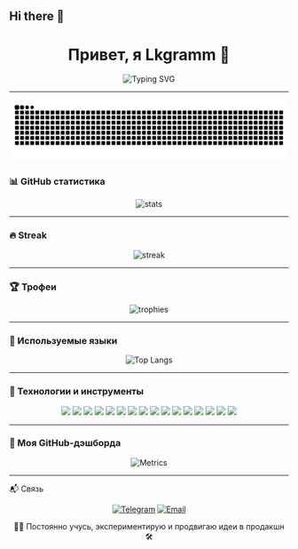 ## Hi there 👋

<!-- readme start -->
<h1 align="center">Привет, я Lkgramm 👋</h1>

<p align="center">
  <img src="https://readme-typing-svg.demolab.com?font=Fira+Code&weight=500&size=24&pause=1000&color=F7F7F7&center=true&vCenter=true&width=435&lines=Python+%F0%9F%90%8D+%2B+LLM+%F0%9F%96%A5%EF%B8%8F;AI+%7C+Backend+%7C+Security;Open+Source+and+Open+Mind" alt="Typing SVG" />
</p>

---

![snake gif](https://github.com/Lkgramm/Lkgramm/blob/output/github-contribution-grid-snake.svg)


### 📊 GitHub статистика

<p align="center">
  <img src="https://github-readme-stats.vercel.app/api?username=Lkgramm&show_icons=true&theme=github_dark&hide=stars&count_private=true" alt="stats" />
</p>

---

### 🔥 Streak

<p align="center">
  <img src="https://streak-stats.demolab.com?user=Lkgramm&theme=dark" alt="streak" />
</p>

---

### 🏆 Трофеи

<p align="center">
  <img src="https://github-profile-trophy.vercel.app/?username=Lkgramm&theme=dark_lover&margin-w=10&no-frame=true" alt="trophies" />
</p>

---

### 🧠 Используемые языки

<p align="center">
  <img src="https://github-readme-stats.vercel.app/api/top-langs/?username=Lkgramm&layout=compact&theme=github_dark" alt="Top Langs" />
</p>

---

### 🧰 Технологии и инструменты

<p align="center">
  <!-- Python Stack -->
  <img src="https://img.shields.io/badge/Python-3776AB?style=for-the-badge&logo=python&logoColor=white"/>
  <img src="https://img.shields.io/badge/Numpy-013243?style=for-the-badge&logo=numpy&logoColor=white"/>
  <img src="https://img.shields.io/badge/Pandas-150458?style=for-the-badge&logo=pandas&logoColor=white"/>
  <img src="https://img.shields.io/badge/Scipy-8CAAE6?style=for-the-badge&logo=scipy&logoColor=white"/>
  <img src="https://img.shields.io/badge/SQL-4479A1?style=for-the-badge&logo=sqlite&logoColor=white"/>

  <!-- Backend / Infra -->
  <img src="https://img.shields.io/badge/FastAPI-009688?style=for-the-badge&logo=fastapi&logoColor=white"/>
  <img src="https://img.shields.io/badge/Linux-FCC624?style=for-the-badge&logo=linux&logoColor=black"/>
  <img src="https://img.shields.io/badge/Docker-2496ED?style=for-the-badge&logo=docker&logoColor=white"/>
  <img src="https://img.shields.io/badge/GitHub_Actions-2088FF?style=for-the-badge&logo=githubactions&logoColor=white"/>
  <img src="https://img.shields.io/badge/Poetry-60A5FA?style=for-the-badge&logo=python&logoColor=white"/>
  <img src="https://img.shields.io/badge/CI%2FCD-0A0A0A?style=for-the-badge"/>

  <!-- ML / CV -->
  <img src="https://img.shields.io/badge/Machine_Learning-FF6F00?style=for-the-badge&logo=google&logoColor=white"/>
  <img src="https://img.shields.io/badge/UNet-4B8BBE?style=for-the-badge"/>
  <img src="https://img.shields.io/badge/YOLOv8-FF1493?style=for-the-badge"/>

  <!-- Networking / Tools -->
  <img src="https://img.shields.io/badge/Cloudflare-F38020?style=for-the-badge&logo=cloudflare&logoColor=white"/>
  <img src="https://img.shields.io/badge/Ngrok-1F1F1F?style=for-the-badge"/>
</p>

---

### 📡 Моя GitHub-дэшборда

<p align="center">
  <img src="https://raw.githubusercontent.com/Lkgramm/Lkgramm/main/github-metrics.svg" alt="Metrics" />
</p>

---

📬 Связь
<p align="center"> <a href="https://t.me/Aleksei_ivanovskii" target="_blank"><img alt="Telegram" src="https://img.shields.io/badge/Telegram-2CA5E0?style=for-the-badge&logo=telegram&logoColor=white"/></a> <a href="mailto:aleksei.ivanovskii@yandex.ru"><img alt="Email" src="https://img.shields.io/badge/email-D14836?style=for-the-badge&logo=gmail&logoColor=white"/></a> </p>
<p align="center">🧑‍💻 Постоянно учусь, экспериментирую и продвигаю идеи в продакшн 🛠️</p> 
<!-- readme end -->
